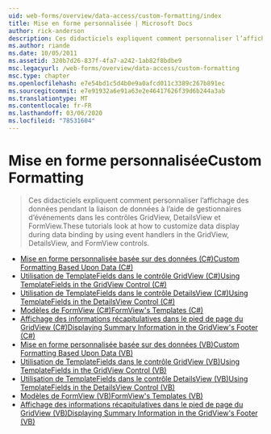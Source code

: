 ```yaml
---
uid: web-forms/overview/data-access/custom-formatting/index
title: Mise en forme personnalisée | Microsoft Docs
author: rick-anderson
description: Ces didacticiels expliquent comment personnaliser l’affichage des données pendant la liaison de données à l’aide de gestionnaires d’événements dans les contrôles GridView, DetailsView et FormView.
ms.author: riande
ms.date: 10/05/2011
ms.assetid: 320b7d26-837f-4fa7-a242-1ab82f8bdbe9
msc.legacyurl: /web-forms/overview/data-access/custom-formatting
msc.type: chapter
ms.openlocfilehash: e7e54bd1c5d4b0e9a0afcd011c3389c267b891ec
ms.sourcegitcommit: e7e91932a6e91a63e2e46417626f39d6b244a3ab
ms.translationtype: MT
ms.contentlocale: fr-FR
ms.lasthandoff: 03/06/2020
ms.locfileid: "78531604"
---
```

# <a name="custom-formatting"></a><span data-ttu-id="5a316-103">Mise en forme personnalisée</span><span class="sxs-lookup"><span data-stu-id="5a316-103">Custom Formatting</span></span>

> <span data-ttu-id="5a316-104">Ces didacticiels expliquent comment personnaliser l’affichage des données pendant la liaison de données à l’aide de gestionnaires d’événements dans les contrôles GridView, DetailsView et FormView.</span><span class="sxs-lookup"><span data-stu-id="5a316-104">These tutorials look at how to customize data display during data binding by using event handlers in the GridView, DetailsView, and FormView controls.</span></span>

- [<span data-ttu-id="5a316-105">Mise en forme personnalisée basée sur des données (C#)</span><span class="sxs-lookup"><span data-stu-id="5a316-105">Custom Formatting Based Upon Data (C#)</span></span>](custom-formatting-based-upon-data-cs.md)
- [<span data-ttu-id="5a316-106">Utilisation de TemplateFields dans le contrôle GridView (C#)</span><span class="sxs-lookup"><span data-stu-id="5a316-106">Using TemplateFields in the GridView Control (C#)</span></span>](using-templatefields-in-the-gridview-control-cs.md)
- [<span data-ttu-id="5a316-107">Utilisation de TemplateFields dans le contrôle DetailsView (C#)</span><span class="sxs-lookup"><span data-stu-id="5a316-107">Using TemplateFields in the DetailsView Control (C#)</span></span>](using-templatefields-in-the-detailsview-control-cs.md)
- [<span data-ttu-id="5a316-108">Modèles de FormView (C#)</span><span class="sxs-lookup"><span data-stu-id="5a316-108">FormView's Templates (C#)</span></span>](using-the-formview-s-templates-cs.md)
- [<span data-ttu-id="5a316-109">Affichage des informations récapitulatives dans le pied de page du GridView (C#)</span><span class="sxs-lookup"><span data-stu-id="5a316-109">Displaying Summary Information in the GridView's Footer (C#)</span></span>](displaying-summary-information-in-the-gridview-s-footer-cs.md)
- [<span data-ttu-id="5a316-110">Mise en forme personnalisée basée sur des données (VB)</span><span class="sxs-lookup"><span data-stu-id="5a316-110">Custom Formatting Based Upon Data (VB)</span></span>](custom-formatting-based-upon-data-vb.md)
- [<span data-ttu-id="5a316-111">Utilisation de TemplateFields dans le contrôle GridView (VB)</span><span class="sxs-lookup"><span data-stu-id="5a316-111">Using TemplateFields in the GridView Control (VB)</span></span>](using-templatefields-in-the-gridview-control-vb.md)
- [<span data-ttu-id="5a316-112">Utilisation de TemplateFields dans le contrôle DetailsView (VB)</span><span class="sxs-lookup"><span data-stu-id="5a316-112">Using TemplateFields in the DetailsView Control (VB)</span></span>](using-templatefields-in-the-detailsview-control-vb.md)
- [<span data-ttu-id="5a316-113">Modèles de FormView (VB)</span><span class="sxs-lookup"><span data-stu-id="5a316-113">FormView's Templates (VB)</span></span>](using-the-formview-s-templates-vb.md)
- [<span data-ttu-id="5a316-114">Affichage des informations récapitulatives dans le pied de page du GridView (VB)</span><span class="sxs-lookup"><span data-stu-id="5a316-114">Displaying Summary Information in the GridView's Footer (VB)</span></span>](displaying-summary-information-in-the-gridview-s-footer-vb.md)

